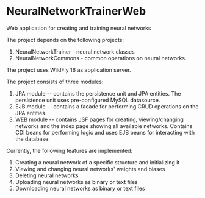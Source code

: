 # NeuralNetworkTrainerWeb
Web application for creating and training neural networks

The project depends on the following projects:
1. NeuralNetworkTrainer - neural network classes
2. NeuralNetworkCommons - common operations on neural networks.

The project uses WildFly 16 as application server.

The project consists of three modules:
1. JPA module -- 
contains the persistence unit and JPA entities. The persistence unit uses pre-configured MySQL datasource.
2. EJB module -- contains a facade for performing CRUD operations on the JPA entities.
3. WEB module -- contains JSF pages for creating, viewing/changing networks and the index page showing all
available networks. Contains CDI beans for performing logic and uses EJB beans for interacting with the database.

Currently, the following features are implemented:
1. Creating a neural network of a specific structure and initializing it
2. Viewing and changing neural networks' weights and biases
3. Deleting neural networks
4. Uploading neural networks as binary or text files
5. Downloading neural networks as binary or text files
